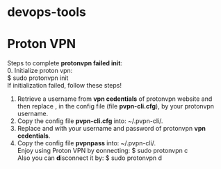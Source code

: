 # devops-tools
# Proton VPN
Steps to complete **protonvpn failed init**:
<br/>
0. Initialize proton vpn:<br/>
  $ sudo protonvpn init<br/>
If initialization failed, follow these steps!  
1. Retrieve a username from **vpn cedentials** of protonvpn website  and then replace **<username>**, in the config file (file **pvpn-cli.cfg**), by your protonvpn username.
2. Copy the config file **pvpn-cli.cfg** into: ~/.pvpn-cli/. 
3. Replace **<username>** and **<password>** with your username and password of protonvpn **vpn cedentials**.
4. Copy the config file **pvpnpass** into: ~/.pvpn-cli/.
<br/>Enjoy using Proton VPN by **c**onnecting:
  $ sudo protonvpn c
<br/>Also you can **d**isconnect it by:
  $ sudo protonvpn d
